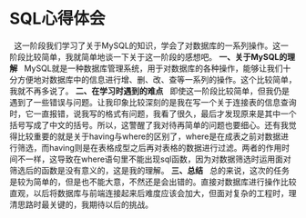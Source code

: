 # SQL心得体会
&nbsp;&nbsp;这一阶段我们学习了关于MySQL的知识，学会了对数据库的一系列操作。这一阶段比较简单，我就简单地谈一下关于这一阶段的感想吧。
**一、关于MySQL的理解**
&nbsp;&nbsp;MySQL就是一种数据库管理系统，用于对数据库的各种操作，能够让我们十分方便地对数据库中的信息进行增、删、改、查等一系列的操作。这个比较简单，我就不再多说了。
**二、在学习时遇到的难点**
&nbsp;&nbsp;即使这一阶段比较简单，但我仍是遇到了一些错误与问题。让我印象比较深刻的是我在写一个关于连接表的信息查询时，它一直报错，说我写的格式有问题，我看了很久，最后才发现原来是其中一个括号写成了中文的括号。所以，这警醒了我对待再简单的问题也要细心。还有我觉得比较重要的就是关于having与where的区别了，where是在成表之前对数据进行筛选，而having则是在表格成型之后再对表格的数据进行过滤。两者的作用时间不一样，这导致在where语句里不能出现sql函数，因为对数据筛选时运用面对筛选后的函数是没有意义的，这是我的理解。
**三、总结**
&nbsp;&nbsp;总的来说，这次的任务是较为简单的，但是也不能大意，不然还是会出错的。直接对数据库进行操作比较直观，以后将数据库与前端连接起来后难度应该会加大，但面对复杂的工程时，理清思路时最关键的，我期待以后的挑战。
